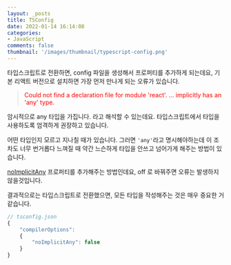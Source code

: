 ```yaml
---
layout: _posts
title: TSConfig
date: 2022-01-14 16:14:08
categories: 
- JavaScript
comments: false
thumbnail: '/images/thumbnail/typescript-config.png'
---
```


타입스크립트로 전환하면, config 파일을 생성해서 프로퍼티를 추가하게 되는데요,
기본 리액트 버전으로 설치하면 가장 먼저 만나게 되는 오류가 있습니다. 

> <span style='color:red'> Could not find a declaration file for module 'react'.
> ...
> implicitly has an 'any' type. </span>

암시적으로 any 타입을 가집니다. 라고 해석할 수 있는데요. 
타입스크립트에서 타입을 사용하도록 엄격하게 권장하고 있습니다. 

어떤 타입인지 모르고 지나칠 때가 있습니다. 그러면 `'any'`라고 명시해야하는데 이 조차도 너무 번거롭다 느껴질 때 약간 느슨하게 타입을 안쓰고 넘어가게 해주는 방법이 있습니다. 

[noImplicitAny](https://www.typescriptlang.org/tsconfig#noImplicitAny) 프로퍼티를 추가해주는 방법인데요, off 로 바꿔주면 오류는 발생하지 않을것입니다. 

결과적으로는 타입스크립트로 전환했으면, 모든 타입을 작성해주는 것은 매우 중요한 거 같습니다.


```js
// tsconfig.json
{
    "compilerOptions":
    {
        "noImplicitAny": false
    }
}
```